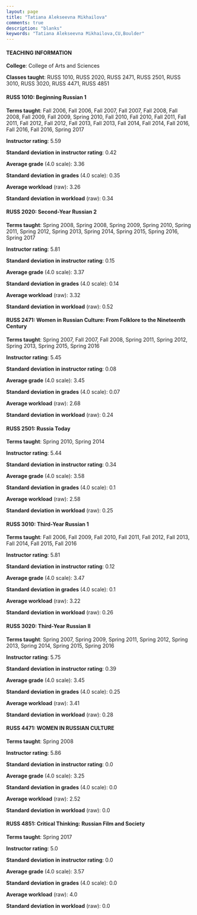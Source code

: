 ```yaml
---
layout: page
title: "Tatiana Alekseevna Mikhailova" 
comments: true
description: "blanks"
keywords: "Tatiana Alekseevna Mikhailova,CU,Boulder"
---
```

<head>
<script src="https://ajax.googleapis.com/ajax/libs/jquery/2.1.3/jquery.min.js"></script>
<script src="https://dl.dropboxusercontent.com/s/pc42nxpaw1ea4o9/highcharts.js?dl=0"></script>
<!-- <script src="../assets/js/highcharts.js"></script> -->
<style type="text/css">@font-face {
	font-family: "Bebas Neue";
	src: url(https://www.filehosting.org/file/details/544349/BebasNeue Regular.otf) format("opentype");
	}
	h1.Bebas { 
		font-family: "Bebas Neue", Verdana, Tahoma;
	}
</style>
</head>
	   
#### TEACHING INFORMATION

**College**: College of Arts and Sciences

**Classes taught**: RUSS 1010, RUSS 2020, RUSS 2471, RUSS 2501, RUSS 3010, RUSS 3020, RUSS 4471, RUSS 4851

#### RUSS 1010: Beginning Russian 1

**Terms taught**: Fall 2006, Fall 2006, Fall 2007, Fall 2007, Fall 2008, Fall 2008, Fall 2009, Fall 2009, Spring 2010, Fall 2010, Fall 2010, Fall 2011, Fall 2011, Fall 2012, Fall 2012, Fall 2013, Fall 2013, Fall 2014, Fall 2014, Fall 2016, Fall 2016, Fall 2016, Spring 2017

**Instructor rating**: 5.59

**Standard deviation in instructor rating**: 0.42

**Average grade** (4.0 scale): 3.36

**Standard deviation in grades** (4.0 scale): 0.35

**Average workload** (raw): 3.26

**Standard deviation in workload** (raw): 0.34

#### RUSS 2020: Second-Year Russian 2

**Terms taught**: Spring 2008, Spring 2008, Spring 2009, Spring 2010, Spring 2011, Spring 2012, Spring 2013, Spring 2014, Spring 2015, Spring 2016, Spring 2017

**Instructor rating**: 5.81

**Standard deviation in instructor rating**: 0.15

**Average grade** (4.0 scale): 3.37

**Standard deviation in grades** (4.0 scale): 0.14

**Average workload** (raw): 3.32

**Standard deviation in workload** (raw): 0.52

#### RUSS 2471: Women in Russian Culture: From Folklore to the Nineteenth Century

**Terms taught**: Spring 2007, Fall 2007, Fall 2008, Spring 2011, Spring 2012, Spring 2013, Spring 2015, Spring 2016

**Instructor rating**: 5.45

**Standard deviation in instructor rating**: 0.08

**Average grade** (4.0 scale): 3.45

**Standard deviation in grades** (4.0 scale): 0.07

**Average workload** (raw): 2.68

**Standard deviation in workload** (raw): 0.24

#### RUSS 2501: Russia Today

**Terms taught**: Spring 2010, Spring 2014

**Instructor rating**: 5.44

**Standard deviation in instructor rating**: 0.34

**Average grade** (4.0 scale): 3.58

**Standard deviation in grades** (4.0 scale): 0.1

**Average workload** (raw): 2.58

**Standard deviation in workload** (raw): 0.25

#### RUSS 3010: Third-Year Russian 1

**Terms taught**: Fall 2006, Fall 2009, Fall 2010, Fall 2011, Fall 2012, Fall 2013, Fall 2014, Fall 2015, Fall 2016

**Instructor rating**: 5.81

**Standard deviation in instructor rating**: 0.12

**Average grade** (4.0 scale): 3.47

**Standard deviation in grades** (4.0 scale): 0.1

**Average workload** (raw): 3.22

**Standard deviation in workload** (raw): 0.26

#### RUSS 3020: Third-Year Russian II

**Terms taught**: Spring 2007, Spring 2009, Spring 2011, Spring 2012, Spring 2013, Spring 2014, Spring 2015, Spring 2016

**Instructor rating**: 5.75

**Standard deviation in instructor rating**: 0.39

**Average grade** (4.0 scale): 3.45

**Standard deviation in grades** (4.0 scale): 0.25

**Average workload** (raw): 3.41

**Standard deviation in workload** (raw): 0.28

#### RUSS 4471: WOMEN IN RUSSIAN CULTURE

**Terms taught**: Spring 2008

**Instructor rating**: 5.86

**Standard deviation in instructor rating**: 0.0

**Average grade** (4.0 scale): 3.25

**Standard deviation in grades** (4.0 scale): 0.0

**Average workload** (raw): 2.52

**Standard deviation in workload** (raw): 0.0

#### RUSS 4851: Critical Thinking: Russian Film and Society

**Terms taught**: Spring 2017

**Instructor rating**: 5.0

**Standard deviation in instructor rating**: 0.0

**Average grade** (4.0 scale): 3.57

**Standard deviation in grades** (4.0 scale): 0.0

**Average workload** (raw): 4.0

**Standard deviation in workload** (raw): 0.0

